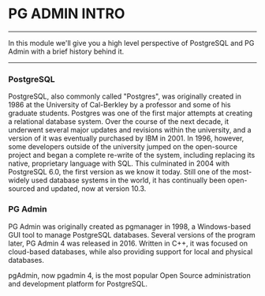 # PG ADMIN INTRO
---

In this module we'll give you a high level perspective of PostgreSQL and PG Admin with a brief history behind it.

<hr />

### PostgreSQL
PostgreSQL, also commonly called "Postgres", was originally created in 1986 at the University of Cal-Berkley by a professor and some of his graduate students. Postgres was one of the first major attempts at creating a relational database system. Over the course of the next decade, it underwent several major updates and revisions within the university, and a version of it was eventually purchased by IBM in 2001. In 1996, however, some developers outside of the university jumped on the open-source project and began a complete re-write of the system, including replacing its native, proprietary language with SQL. This culminated in 2004 with PostgreSQL 6.0, the first version as we know it today. Still one of the most-widely used database systems in the world, it has continually been open-sourced and updated, now at version 10.3.

### PG Admin
PG Admin was originally created as pgmanager in 1998, a Windows-based GUI tool to manage PostgreSQL databases. Several versions of the program later, PG Admin 4 was released in 2016. Written in C++, it was focused on cloud-based databases, while also providing support for local and physical databases.

pgAdmin, now pgadmin 4, is the most popular Open Source administration and development platform for PostgreSQL.

